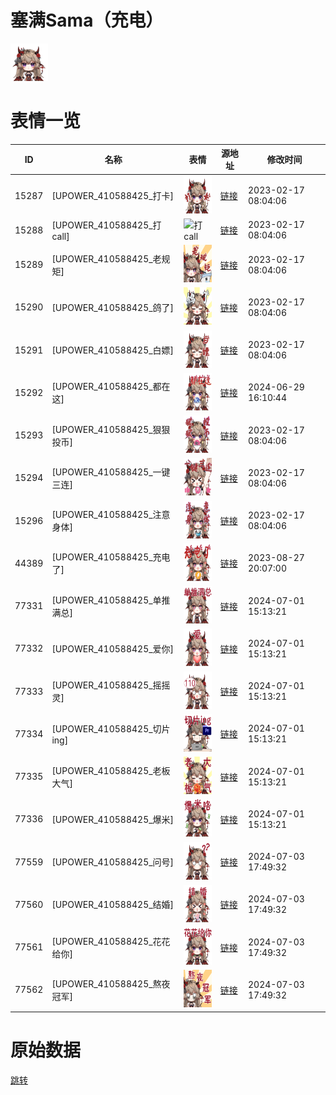 # 塞满Sama（充电）

<img src="./cover.png" height="60" alt="cover" />

# 表情一览

|ID|名称|表情|源地址|修改时间|
|----|----|----|----|----|
|15287|[UPOWER_410588425_打卡]|<img src="./pic/015287_%5BUPOWER_410588425_打卡%5D.png" height="60" alt="打卡"/>|[链接](https://i0.hdslb.com/bfs/garb/bfc0991fa7fdbc2e116751c861b1e4679e5484a0.png)|2023-02-17 08:04:06|
|15288|[UPOWER_410588425_打call]|<img src="./pic/015288_%5BUPOWER_410588425_打call%5D.png" height="60" alt="打call"/>|[链接](https://i0.hdslb.com/bfs/garb/6f2d174147967b3dbd0ea7d6a4d64ba7283f16dd.png)|2023-02-17 08:04:06|
|15289|[UPOWER_410588425_老规矩]|<img src="./pic/015289_%5BUPOWER_410588425_老规矩%5D.png" height="60" alt="老规矩"/>|[链接](https://i0.hdslb.com/bfs/garb/25a3d510065912ebc2fa8cad14a14f7902b58703.png)|2023-02-17 08:04:06|
|15290|[UPOWER_410588425_鸽了]|<img src="./pic/015290_%5BUPOWER_410588425_鸽了%5D.png" height="60" alt="鸽了"/>|[链接](https://i0.hdslb.com/bfs/garb/ff7d747c2de25c6bf2b169339b1162bb9c6d587f.png)|2023-02-17 08:04:06|
|15291|[UPOWER_410588425_白嫖]|<img src="./pic/015291_%5BUPOWER_410588425_白嫖%5D.png" height="60" alt="白嫖"/>|[链接](https://i0.hdslb.com/bfs/garb/1c9dc79f9b9cd4c8a4ef77437c35e04aa35e0551.png)|2023-02-17 08:04:06|
|15292|[UPOWER_410588425_都在这]|<img src="./pic/015292_%5BUPOWER_410588425_都在这%5D.png" height="60" alt="都在这"/>|[链接](https://i0.hdslb.com/bfs/garb/49cdd367586673604b8ab985d346a06cc3cf00dc.png)|2024-06-29 16:10:44|
|15293|[UPOWER_410588425_狠狠投币]|<img src="./pic/015293_%5BUPOWER_410588425_狠狠投币%5D.png" height="60" alt="狠狠投币"/>|[链接](https://i0.hdslb.com/bfs/garb/3ba79409fbb42bcf225ca24678e3ac6af99d6299.png)|2023-02-17 08:04:06|
|15294|[UPOWER_410588425_一键三连]|<img src="./pic/015294_%5BUPOWER_410588425_一键三连%5D.png" height="60" alt="一键三连"/>|[链接](https://i0.hdslb.com/bfs/garb/2c11ab4a56c5b7c1f5013ac87c787850091c065f.png)|2023-02-17 08:04:06|
|15296|[UPOWER_410588425_注意身体]|<img src="./pic/015296_%5BUPOWER_410588425_注意身体%5D.png" height="60" alt="注意身体"/>|[链接](https://i0.hdslb.com/bfs/garb/47930c6fab3065d3d7741f7c61d3e2be4a9f169f.png)|2023-02-17 08:04:06|
|44389|[UPOWER_410588425_充电了]|<img src="./pic/044389_%5BUPOWER_410588425_充电了%5D.png" height="60" alt="充电了"/>|[链接](https://i0.hdslb.com/bfs/garb/404ba589484ecc9ea8780b2a1b539fea119bcbad.png)|2023-08-27 20:07:00|
|77331|[UPOWER_410588425_单推满总]|<img src="./pic/077331_%5BUPOWER_410588425_单推满总%5D.png" height="60" alt="单推满总"/>|[链接](https://i0.hdslb.com/bfs/garb/93aa9cec8651911f6426071a750fe77fe2b85f8a.png)|2024-07-01 15:13:21|
|77332|[UPOWER_410588425_爱你]|<img src="./pic/077332_%5BUPOWER_410588425_爱你%5D.png" height="60" alt="爱你"/>|[链接](https://i0.hdslb.com/bfs/garb/afd1b1db04fd5f4f8d6c053376867bb5a2592edf.png)|2024-07-01 15:13:21|
|77333|[UPOWER_410588425_摇摇灵]|<img src="./pic/077333_%5BUPOWER_410588425_摇摇灵%5D.png" height="60" alt="摇摇灵"/>|[链接](https://i0.hdslb.com/bfs/garb/7d2d945b4e3222d19641c24bba35fdae808952d9.png)|2024-07-01 15:13:21|
|77334|[UPOWER_410588425_切片ing]|<img src="./pic/077334_%5BUPOWER_410588425_切片ing%5D.png" height="60" alt="切片ing"/>|[链接](https://i0.hdslb.com/bfs/garb/5e1c31230ee70d151102aac2662e06de6621b63a.png)|2024-07-01 15:13:21|
|77335|[UPOWER_410588425_老板大气]|<img src="./pic/077335_%5BUPOWER_410588425_老板大气%5D.png" height="60" alt="老板大气"/>|[链接](https://i0.hdslb.com/bfs/garb/c9d7e18fec5eb96e2e699a581e661e151779c3ee.png)|2024-07-01 15:13:21|
|77336|[UPOWER_410588425_爆米]|<img src="./pic/077336_%5BUPOWER_410588425_爆米%5D.png" height="60" alt="爆米"/>|[链接](https://i0.hdslb.com/bfs/garb/f89f21307b5213d7b10438cf328fa6b0e95cb3ed.png)|2024-07-01 15:13:21|
|77559|[UPOWER_410588425_问号]|<img src="./pic/077559_%5BUPOWER_410588425_问号%5D.png" height="60" alt="问号"/>|[链接](https://i0.hdslb.com/bfs/garb/a550b445c97eca10b62b984faa938515be47c106.png)|2024-07-03 17:49:32|
|77560|[UPOWER_410588425_结婚]|<img src="./pic/077560_%5BUPOWER_410588425_结婚%5D.png" height="60" alt="结婚"/>|[链接](https://i0.hdslb.com/bfs/garb/4f47266c9e4c96c42f0751cb00521d440cbd50fc.png)|2024-07-03 17:49:32|
|77561|[UPOWER_410588425_花花给你]|<img src="./pic/077561_%5BUPOWER_410588425_花花给你%5D.png" height="60" alt="花花给你"/>|[链接](https://i0.hdslb.com/bfs/garb/a65346b31aed2d7816a155c9256974eae06a0d29.png)|2024-07-03 17:49:32|
|77562|[UPOWER_410588425_熬夜冠军]|<img src="./pic/077562_%5BUPOWER_410588425_熬夜冠军%5D.png" height="60" alt="熬夜冠军"/>|[链接](https://i0.hdslb.com/bfs/garb/a9ca7f9b6222256c5898505f673333bf01d1c63a.png)|2024-07-03 17:49:32|

# 原始数据

[跳转](./raw.json)

